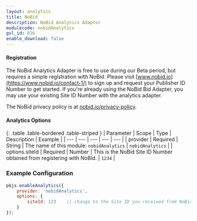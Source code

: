 ```yaml
---
layout: analytics
title: NoBid
description: NoBid Analytics Adaptor
modulecode: nobidAnalytics
gvl_id: 816
enable_download: false
---
```


#### Registration

The NoBid Analytics Adapter is free to use during our Beta period, but requires a simple registration with NoBid. 
Please visit [www.nobid.io](https://www.nobid.io/contact-1/) to sign up and request your Publisher ID Number to get started. If you're already using the NoBid Bid Adapter, you may use your existing Site ID Number with the analytics adapter.

The NoBid privacy policy is at [nobid.io/privacy-policy](https://www.nobid.io/privacy-policy/).

#### Analytics Options

{: .table .table-bordered .table-striped }
| Parameter | Scope | Type | Description | Example |
| --- | --- | --- | --- | --- |
| provider | Required | String | The name of this module: `nobidAnalytics` | `nobidAnalytics` |
| options.siteId | Required | Number | This is the NoBid Site ID Number obtained from registering with NoBid. | `1234` |

### Example Configuration

```javascript
pbjs.enableAnalytics({
    provider: 'nobidAnalytics',
    options: {
        siteId: 123    // change to the Site ID you received from NoBid
    }
});
```